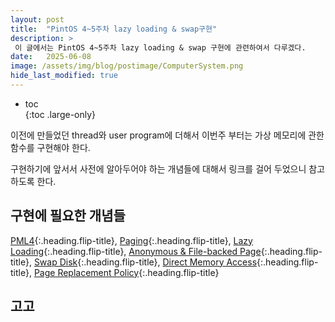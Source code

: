 ```yaml
---
layout: post
title:  "PintOS 4~5주차 lazy loading & swap구현"
description: >
 이 글에서는 PintOS 4~5주차 lazy loading & swap 구현에 관련하여서 다루겠다.
date:   2025-06-08
image: /assets/img/blog/postimage/ComputerSystem.png
hide_last_modified: true
---
```


* toc  
{:toc .large-only}

이전에 만들었던 thread와 user program에 더해서 이번주 부터는 가상 메모리에 관한 함수를 구현해야 한다.

구현하기에 앞서서 사전에 알아두어야 하는 개념들에 대해서 링크를 걸어 두었으니 참고하도록 한다.

## 구현에 필요한 개념들

[PML4](../../computersystem/pml4){:.heading.flip-title}, [Paging](../../computersystem/paging){:.heading.flip-title}, [Lazy Loading](../../computersystem/lazy-loading){:.heading.flip-title}, [Anonymous & File-backed Page](../../computersystem/anon-file){:.heading.flip-title}, [Swap Disk](../../computersystem/swap-disk){:.heading.flip-title}, [Direct Memory Access](../../computersystem/dma){:.heading.flip-title}, [Page Replacement Policy](../../computersystem/page-replacement-policy){:.heading.flip-title}

## 고고